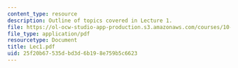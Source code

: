 ```yaml
---
content_type: resource
description: Outline of topics covered in Lecture 1.
file: https://ol-ocw-studio-app-production.s3.amazonaws.com/courses/10-675j-computational-quantum-mechanics-of-molecular-and-extended-systems-fall-2004/25f20b67535dbd3d6b198e759b5c6623_Lec1.pdf
file_type: application/pdf
resourcetype: Document
title: Lec1.pdf
uid: 25f20b67-535d-bd3d-6b19-8e759b5c6623
---
```

